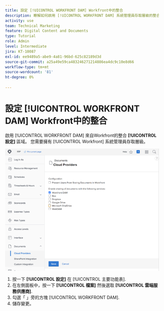 ```yaml
---
title: 設定 [!UICONTROL WORKFRONT DAM] Workfront中的整合
description: 瞭解如何啟用 [!UICONTROL WORKFRONT DAM] 系統管理員存取層級的整合。
activity: use
team: Technical Marketing
feature: Digital Content and Documents
type: Tutorial
role: Admin
level: Intermediate
jira: KT-10087
exl-id: ee9489a5-abe9-4a81-96bd-625c82189d3d
source-git-commit: a25a49e59ca483246271214886ea4dc9c10e8d66
workflow-type: tm+mt
source-wordcount: '81'
ht-degree: 0%

---
```


# 設定 [!UICONTROL WORKFRONT DAM] Workfront中的整合

啟用 [!UICONTROL WORKFRONT DAM] 來自Workfront的整合 **[!UICONTROL 設定]** 區域。 您需要擁有 [!UICONTROL Workfront] 系統管理員存取層級。

![的熒幕擷圖 [!UICONTROL 雲端服務供應商] 設定頁面](assets/01-configure-the-integration-in-workfront.png)

1. 按一下 **[!UICONTROL 設定]** 在 [!UICONTROL 主要功能表].
1. 在左側面板中，按一下 **[!UICONTROL 檔案]** 然後選取 **[!UICONTROL 雲端服務供應商]**.
1. 勾選「 」旁的方塊 [!UICONTROL WORKFRONT DAM].
1. 儲存變更。

<!--
Learn more graphic and documentation article link, below
* Enabling Workfront DAM
 -->
